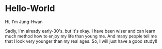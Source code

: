 # Hello-World

Hi, I'm Jung-Hwan

Sadly, I'm already early-30's. but It's okay.
I have been wiser and can learn much method how to enjoy my life than young me.
And many people tell me that I look very younger than my real ages.
So, I will just have a good study!!
